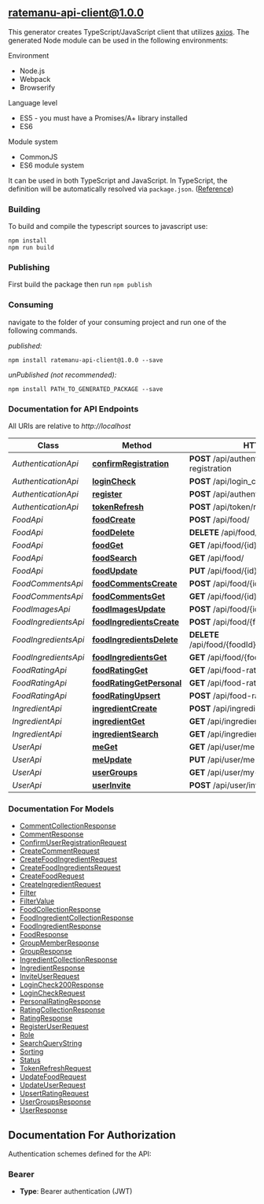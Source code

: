 ## ratemanu-api-client@1.0.0

This generator creates TypeScript/JavaScript client that utilizes [axios](https://github.com/axios/axios). The generated Node module can be used in the following environments:

Environment
* Node.js
* Webpack
* Browserify

Language level
* ES5 - you must have a Promises/A+ library installed
* ES6

Module system
* CommonJS
* ES6 module system

It can be used in both TypeScript and JavaScript. In TypeScript, the definition will be automatically resolved via `package.json`. ([Reference](https://www.typescriptlang.org/docs/handbook/declaration-files/consumption.html))

### Building

To build and compile the typescript sources to javascript use:
```
npm install
npm run build
```

### Publishing

First build the package then run `npm publish`

### Consuming

navigate to the folder of your consuming project and run one of the following commands.

_published:_

```
npm install ratemanu-api-client@1.0.0 --save
```

_unPublished (not recommended):_

```
npm install PATH_TO_GENERATED_PACKAGE --save
```

### Documentation for API Endpoints

All URIs are relative to *http://localhost*

Class | Method | HTTP request | Description
------------ | ------------- | ------------- | -------------
*AuthenticationApi* | [**confirmRegistration**](docs/AuthenticationApi.md#confirmregistration) | **POST** /api/authentication/confirm-registration | 
*AuthenticationApi* | [**loginCheck**](docs/AuthenticationApi.md#logincheck) | **POST** /api/login_check | 
*AuthenticationApi* | [**register**](docs/AuthenticationApi.md#register) | **POST** /api/authentication/register | 
*AuthenticationApi* | [**tokenRefresh**](docs/AuthenticationApi.md#tokenrefresh) | **POST** /api/token/refresh | 
*FoodApi* | [**foodCreate**](docs/FoodApi.md#foodcreate) | **POST** /api/food/ | 
*FoodApi* | [**foodDelete**](docs/FoodApi.md#fooddelete) | **DELETE** /api/food/{id} | 
*FoodApi* | [**foodGet**](docs/FoodApi.md#foodget) | **GET** /api/food/{id} | 
*FoodApi* | [**foodSearch**](docs/FoodApi.md#foodsearch) | **GET** /api/food/ | 
*FoodApi* | [**foodUpdate**](docs/FoodApi.md#foodupdate) | **PUT** /api/food/{id} | 
*FoodCommentsApi* | [**foodCommentsCreate**](docs/FoodCommentsApi.md#foodcommentscreate) | **POST** /api/food/{id}/comment | 
*FoodCommentsApi* | [**foodCommentsGet**](docs/FoodCommentsApi.md#foodcommentsget) | **GET** /api/food/{id}/comment | 
*FoodImagesApi* | [**foodImagesUpdate**](docs/FoodImagesApi.md#foodimagesupdate) | **POST** /api/food/{id}/update-image | 
*FoodIngredientsApi* | [**foodIngredientsCreate**](docs/FoodIngredientsApi.md#foodingredientscreate) | **POST** /api/food/{foodId}/ingredients | 
*FoodIngredientsApi* | [**foodIngredientsDelete**](docs/FoodIngredientsApi.md#foodingredientsdelete) | **DELETE** /api/food/{foodId}/ingredients{ingredientId} | 
*FoodIngredientsApi* | [**foodIngredientsGet**](docs/FoodIngredientsApi.md#foodingredientsget) | **GET** /api/food/{foodId}/ingredients | 
*FoodRatingApi* | [**foodRatingGet**](docs/FoodRatingApi.md#foodratingget) | **GET** /api/food-rating/{foodId} | 
*FoodRatingApi* | [**foodRatingGetPersonal**](docs/FoodRatingApi.md#foodratinggetpersonal) | **GET** /api/food-rating/my/{foodId} | 
*FoodRatingApi* | [**foodRatingUpsert**](docs/FoodRatingApi.md#foodratingupsert) | **POST** /api/food-rating/ | 
*IngredientApi* | [**ingredientCreate**](docs/IngredientApi.md#ingredientcreate) | **POST** /api/ingredient/ | 
*IngredientApi* | [**ingredientGet**](docs/IngredientApi.md#ingredientget) | **GET** /api/ingredient/{id} | 
*IngredientApi* | [**ingredientSearch**](docs/IngredientApi.md#ingredientsearch) | **GET** /api/ingredient/ | 
*UserApi* | [**meGet**](docs/UserApi.md#meget) | **GET** /api/user/me | 
*UserApi* | [**meUpdate**](docs/UserApi.md#meupdate) | **PUT** /api/user/me | 
*UserApi* | [**userGroups**](docs/UserApi.md#usergroups) | **GET** /api/user/my-groups | 
*UserApi* | [**userInvite**](docs/UserApi.md#userinvite) | **POST** /api/user/invite | 


### Documentation For Models

 - [CommentCollectionResponse](docs/CommentCollectionResponse.md)
 - [CommentResponse](docs/CommentResponse.md)
 - [ConfirmUserRegistrationRequest](docs/ConfirmUserRegistrationRequest.md)
 - [CreateCommentRequest](docs/CreateCommentRequest.md)
 - [CreateFoodIngredientRequest](docs/CreateFoodIngredientRequest.md)
 - [CreateFoodIngredientsRequest](docs/CreateFoodIngredientsRequest.md)
 - [CreateFoodRequest](docs/CreateFoodRequest.md)
 - [CreateIngredientRequest](docs/CreateIngredientRequest.md)
 - [Filter](docs/Filter.md)
 - [FilterValue](docs/FilterValue.md)
 - [FoodCollectionResponse](docs/FoodCollectionResponse.md)
 - [FoodIngredientCollectionResponse](docs/FoodIngredientCollectionResponse.md)
 - [FoodIngredientResponse](docs/FoodIngredientResponse.md)
 - [FoodResponse](docs/FoodResponse.md)
 - [GroupMemberResponse](docs/GroupMemberResponse.md)
 - [GroupResponse](docs/GroupResponse.md)
 - [IngredientCollectionResponse](docs/IngredientCollectionResponse.md)
 - [IngredientResponse](docs/IngredientResponse.md)
 - [InviteUserRequest](docs/InviteUserRequest.md)
 - [LoginCheck200Response](docs/LoginCheck200Response.md)
 - [LoginCheckRequest](docs/LoginCheckRequest.md)
 - [PersonalRatingResponse](docs/PersonalRatingResponse.md)
 - [RatingCollectionResponse](docs/RatingCollectionResponse.md)
 - [RatingResponse](docs/RatingResponse.md)
 - [RegisterUserRequest](docs/RegisterUserRequest.md)
 - [Role](docs/Role.md)
 - [SearchQueryString](docs/SearchQueryString.md)
 - [Sorting](docs/Sorting.md)
 - [Status](docs/Status.md)
 - [TokenRefreshRequest](docs/TokenRefreshRequest.md)
 - [UpdateFoodRequest](docs/UpdateFoodRequest.md)
 - [UpdateUserRequest](docs/UpdateUserRequest.md)
 - [UpsertRatingRequest](docs/UpsertRatingRequest.md)
 - [UserGroupsResponse](docs/UserGroupsResponse.md)
 - [UserResponse](docs/UserResponse.md)


<a id="documentation-for-authorization"></a>
## Documentation For Authorization


Authentication schemes defined for the API:
<a id="Bearer"></a>
### Bearer

- **Type**: Bearer authentication (JWT)

